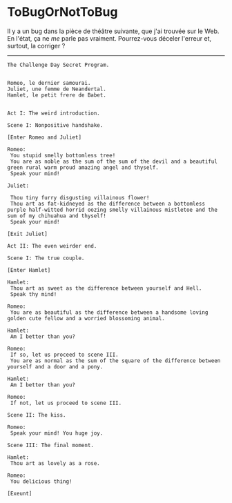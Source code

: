# ToBugOrNotToBug

Il y a un bug dans la pièce de théâtre suivante, que j'ai trouvée sur le Web.
En l'état, ça ne _me_ parle pas vraiment. Pourrez-vous déceler l'erreur et, surtout, la corriger ?

--- 

    The Challenge Day Secret Program.

    
    Romeo, le dernier samourai.
    Juliet, une femme de Neandertal.
    Hamlet, le petit frere de Babet.


    Act I: The weird introduction.

    Scene I: Nonpositive handshake.

    [Enter Romeo and Juliet]

    Romeo:
     You stupid smelly bottomless tree!
     You are as noble as the sum of the sum of the devil and a beautiful green rural warm proud amazing angel and thyself.
     Speak your mind!

    Juliet:

     Thou tiny furry disgusting villainous flower!
     Thou art as fat-kidneyed as the difference between a bottomless purple half-witted horrid oozing smelly villainous mistletoe and the sum of my chihuahua and thyself!
     Speak your mind!
 
    [Exit Juliet] 

    Act II: The even weirder end.

    Scene I: The true couple.
    
    [Enter Hamlet]

    Hamlet:
     Thou art as sweet as the difference between yourself and Hell.
     Speak thy mind!
 
    Romeo:
     You are as beautiful as the difference between a handsome loving golden cute fellow and a worried blossoming animal. 
 
    Hamlet: 
     Am I better than you?
 
    Romeo: 
     If so, let us proceed to scene III. 
     You are as normal as the sum of the square of the difference between yourself and a door and a pony.
 
    Hamlet: 
     Am I better than you?
 
    Romeo: 
     If not, let us proceed to scene III. 

    Scene II: The kiss. 

    Romeo:
     Speak your mind! You huge joy.

    Scene III: The final moment.

    Hamlet: 
     Thou art as lovely as a rose.
 
    Romeo: 
     You delicious thing!

    [Exeunt]
